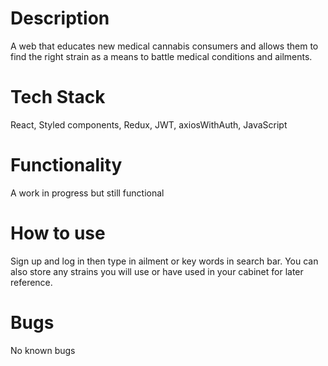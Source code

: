 # Description 

A web that educates new medical cannabis consumers and allows them to find the right strain as a means to battle medical conditions and ailments.

# Tech Stack

React, Styled components, Redux, JWT, axiosWithAuth, JavaScript

# Functionality

A work in progress but still functional

# How to use

Sign up and log in then type in ailment or key words in search bar.
You can also store any strains you will use or have used in your cabinet for later reference. 

# Bugs

No known bugs



